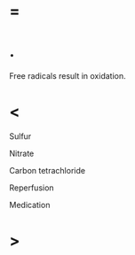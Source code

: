 # =

# .

Free radicals result in oxidation.

# <

Sulfur

Nitrate

Carbon tetrachloride

Reperfusion

Medication

# >
